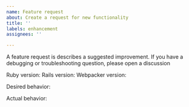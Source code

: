 ```yaml
---
name: Feature request
about: Create a request for new functionality
title: ''
labels: enhancement
assignees: ''

---
```


A feature request is describes a suggested improvement. If you have a debugging or troubleshooting question, please open a discussion

Ruby version:
Rails version:
Webpacker version:

Desired behavior:

Actual behavior:
